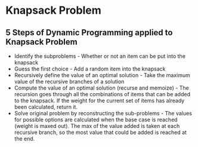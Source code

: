 # Knapsack Problem

## 5 Steps of Dynamic Programming applied to Knapsack Problem
- Identify the subproblems - Whether or not an item can be put into the knapsack
- Guess the first choice - Add a random item into the knapsack
- Recursively define the value of an optimal solution - Take the maximum value of the recursive branches of a solution
- Compute the value of an optimal solution (recurse and memoize) - The recursion goes through all the combinations of items that can be added to the knapsack. If the weight for the current set of items has already been calculated, return it.
- Solve original problem by reconstructing the sub-problems - The values for possible options are calculated when the base case is reached (weight is maxed out). The max of the value added is taken at each recursive branch, so the most value that could be added is reached at the end.
